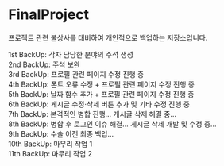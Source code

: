 # FinalProject
프로젝트 관련 불상사를 대비하여 개인적으로 백업하는 저장소입니다.

1st BackUp: 각자 담당한 분야의 주석 생성<br>
2nd BackUp: 주석 보완<br>
3rd BackUp: 프로필 관련 페이지 수정 진행 중<br>
4th BackUp: 폰트 오류 수정 + 프로필 관련 페이지 수정 진행 중<br>
5th BackUp: 날짜 함수 추가 + 프로필 관련 페이지 수정 진행 중<br>
6th BackUp: 게시글 수정·삭제 버튼 추가 및 기타 수정 진행 중<br>
7th BackUp: 본격적인 병합 진행... 게시글 삭제 해결 중...<br>
8th BackUp: 병합 후 로그인 이슈 해결... 게시글 삭제 개발 및 수정 중...<br>
9th BackUp: 수술 이전 최종 백업...<br>
10th BackUp: 마무리 작업 1<br>
11th BackUp: 마무리 작업 2<br><br>   